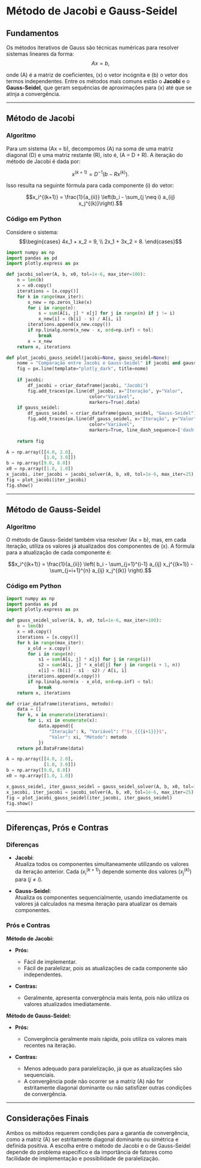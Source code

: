 # Método de Jacobi e Gauss-Seidel
## Fundamentos

Os métodos iterativos de Gauss são técnicas numéricas para resolver sistemas lineares da forma: 
$$Ax = b,$$

onde \(A\) é a matriz de coeficientes, \(x\) o vetor incógnita e \(b\) o vetor dos termos independentes. Entre os métodos mais comuns estão o **Jacobi** e o **Gauss-Seidel**, que geram sequências de aproximações para \(x\) até que se atinja a convergência.

---

## Método de Jacobi
### Algoritmo

Para um sistema \(Ax = b\), decompomos \(A\) na soma de uma matriz diagonal \(D\) e uma matriz restante \(R\), isto é, \(A = D + R\). A iteração do método de Jacobi é dada por:

$$x^{(k+1)} = D^{-1} \left(b - R x^{(k)}\right).$$

Isso resulta na seguinte fórmula para cada componente \(i\) do vetor:

$$x_i^{(k+1)} = \frac{1}{a_{ii}} \left(b_i - \sum_{j \neq i} a_{ij} x_j^{(k)}\right).$$

### Código em Python    
Considere o sistema:
$$\begin{cases} 4x_1 + x_2 = 9, \\ 2x_1 + 3x_2 = 8. \end{cases}$$

~~~python
import numpy as np
import pandas as pd
import plotly.express as px

def jacobi_solver(A, b, x0, tol=1e-6, max_iter=100):
    n = len(b)
    x = x0.copy()
    iterations = [x.copy()]
    for k in range(max_iter):
        x_new = np.zeros_like(x)
        for i in range(n):
            s = sum(A[i, j] * x[j] for j in range(n) if j != i)
            x_new[i] = (b[i] - s) / A[i, i]
        iterations.append(x_new.copy())
        if np.linalg.norm(x_new - x, ord=np.inf) < tol:
            break
        x = x_new
    return x, iterations

def plot_jacobi_gauss_seidel(jacobi=None, gauss_seidel=None):
    nome = "Comparação entre Jacobi e Gauss-Seidel" if jacobi and gauss_seidel else ("Método de Jacobi" if jacobi else "Método de Gauss-Seidel")
    fig = px.line(template="plotly_dark", title=nome)
    
    if jacobi:
        df_jacobi = criar_dataframe(jacobi, "Jacobi")
        fig.add_traces(px.line(df_jacobi, x="Iteração", y="Valor",
                               color="Variável",
                               markers=True).data)
    if gauss_seidel:
        df_gauss_seidel = criar_dataframe(gauss_seidel, "Gauss-Seidel")
        fig.add_traces(px.line(df_gauss_seidel, x="Iteração", y="Valor",
                               color="Variável",
                               markers=True, line_dash_sequence=['dash']).data)
    
    return fig

A = np.array([[4.0, 2.0],
              [1.0, 3.0]])
b = np.array([9.0, 8.0])
x0 = np.array([1.0, 1.0])
x_jacobi, iter_jacobi = jacobi_solver(A, b, x0, tol=1e-6, max_iter=25)
fig = plot_jacobi(iter_jacobi)
fig.show()
~~~

<grafico>

---

## Método de Gauss-Seidel
### Algoritmo

O método de Gauss-Seidel também visa resolver \(Ax = b\), mas, em cada iteração, utiliza os valores já atualizados dos componentes de \(x\). A fórmula para a atualização de cada componente é:

$$x_i^{(k+1)} = \frac{1}{a_{ii}} \left( b_i - \sum_{j=1}^{i-1} a_{ij} x_j^{(k+1)} - \sum_{j=i+1}^{n} a_{ij} x_j^{(k)} \right).$$

### Código em Python
~~~python
import numpy as np
import pandas as pd
import plotly.express as px

def gauss_seidel_solver(A, b, x0, tol=1e-6, max_iter=100):
    n = len(b)
    x = x0.copy()
    iterations = [x.copy()]
    for k in range(max_iter):
        x_old = x.copy()
        for i in range(n):
            s1 = sum(A[i, j] * x[j] for j in range(i))
            s2 = sum(A[i, j] * x_old[j] for j in range(i + 1, n))
            x[i] = (b[i] - s1 - s2) / A[i, i]
        iterations.append(x.copy())
        if np.linalg.norm(x - x_old, ord=np.inf) < tol:
            break
    return x, iterations

def criar_dataframe(iterations, metodo):
    data = []
    for k, x in enumerate(iterations):
        for i, xi in enumerate(x):
            data.append({
                "Iteração": k, "Variável": f"$x_{{{i+1}}}$",
                "Valor": xi, "Método": metodo
            })
    return pd.DataFrame(data)

A = np.array([[4.0, 2.0],
              [1.0, 3.0]])
b = np.array([9.0, 8.0])
x0 = np.array([1.0, 1.0])

x_gauss_seidel, iter_gauss_seidel = gauss_seidel_solver(A, b, x0, tol=1e-6, max_iter=25)
x_jacobi, iter_jacobi = jacobi_solver(A, b, x0, tol=1e-6, max_iter=25)
fig = plot_jacobi_gauss_seidel(iter_jacobi, iter_gauss_seidel)
fig.show()
~~~

<grafico>

---

## Diferenças, Prós e Contras

### Diferenças

- **Jacobi**:  
  Atualiza todos os componentes simultaneamente utilizando os valores da iteração anterior. Cada $(x_i^{(k+1)})$ depende somente dos valores $(x_j^{(k)})$ para $(j \neq i)$.

- **Gauss-Seidel**:  
  Atualiza os componentes sequencialmente, usando imediatamente os valores já calculados na mesma iteração para atualizar os demais componentes.

### Prós e Contras

**Método de Jacobi:**

- **Prós:**
  - Fácil de implementar.
  - Fácil de paralelizar, pois as atualizações de cada componente são independentes.
  
- **Contras:**
  - Geralmente, apresenta convergência mais lenta, pois não utiliza os valores atualizados imediatamente.

**Método de Gauss-Seidel:**

- **Prós:**
  - Convergência geralmente mais rápida, pois utiliza os valores mais recentes na iteração.
  
- **Contras:**
  - Menos adequado para paralelização, já que as atualizações são sequenciais.
  - A convergência pode não ocorrer se a matriz \(A\) não for estritamente diagonal dominante ou não satisfizer outras condições de convergência.

---

## Considerações Finais

Ambos os métodos requerem condições para a garantia de convergência, como a matriz \(A\) ser estritamente diagonal dominante ou simétrica e definida positiva. A escolha entre o método de Jacobi e o de Gauss-Seidel depende do problema específico e da importância de fatores como facilidade de implementação e possibilidade de paralelização.
